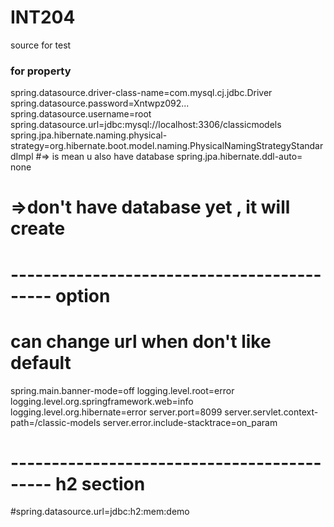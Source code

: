 # INT204
source for test



### for property
spring.datasource.driver-class-name=com.mysql.cj.jdbc.Driver
spring.datasource.password=Xntwpz092...
spring.datasource.username=root
spring.datasource.url=jdbc:mysql://localhost:3306/classicmodels
spring.jpa.hibernate.naming.physical-strategy=org.hibernate.boot.model.naming.PhysicalNamingStrategyStandardImpl
#=> is mean u also have database
spring.jpa.hibernate.ddl-auto= none
# =>don't have database yet , it will create

# ------------------------------------------- option
# can change url when don't like default
spring.main.banner-mode=off
logging.level.root=error
logging.level.org.springframework.web=info
logging.level.org.hibernate=error
server.port=8099
server.servlet.context-path=/classic-models
server.error.include-stacktrace=on_param

# ------------------------------------------- h2 section
#spring.datasource.url=jdbc:h2:mem:demo
